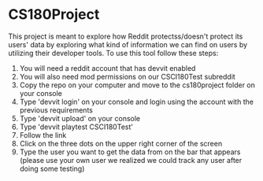 # CS180Project
This project is meant to explore how Reddit protectss/doesn't protect its users' data by exploring what kind of information we can find on users by utilizing their developer tools. 
To use this tool follow these steps:
1. You will need a reddit account that has devvit enabled 
2. You will also need mod permissions on our CSCI180Test subreddit 
3. Copy the repo on your computer and move to the cs180project folder on your console
4. Type 'devvit login' on your console and login using the account with the previous requirements
5. Type 'devvit upload' on your console
6. Type 'devvit playtest CSCI180Test'
7. Follow the link 
8. Click on the three dots on the upper right corner of the screen 
9. Type the user you want to get the data from on the bar that appears (please use your own user we realized we could track any user after doing some testing)